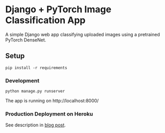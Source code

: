 # Django + PyTorch Image Classification App

A simple Django web app classifying uploaded images using a pretrained PyTorch DenseNet.

## Setup

```
pip install -r requirements
```

### Development

```
python manage.py runserver
```
The app is running on http://localhost:8000/

### Production Deployment on Heroku

See description in [blog post](https://stefanbschneider.github.io/blog/pytorch-django).
